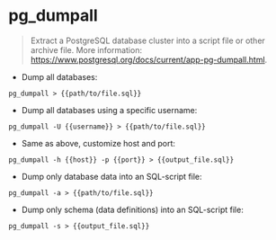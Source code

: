 # pg_dumpall

> Extract a PostgreSQL database cluster into a script file or other archive file.
> More information: <https://www.postgresql.org/docs/current/app-pg-dumpall.html>.

- Dump all databases:

`pg_dumpall > {{path/to/file.sql}}`

- Dump all databases using a specific username:

`pg_dumpall -U {{username}} > {{path/to/file.sql}}`

- Same as above, customize host and port:

`pg_dumpall -h {{host}} -p {{port}} > {{output_file.sql}}`

- Dump only database data into an SQL-script file:

`pg_dumpall -a > {{path/to/file.sql}}`

- Dump only schema (data definitions) into an SQL-script file:

`pg_dumpall -s > {{output_file.sql}}`
